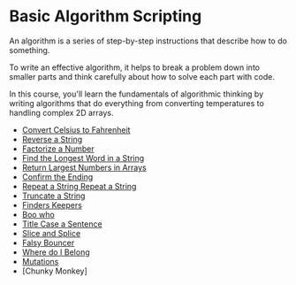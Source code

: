 # Basic Algorithm Scripting

An algorithm is a series of step-by-step instructions that describe how to do something.

To write an effective algorithm, it helps to break a problem down into smaller parts and think carefully about how to solve each part with code.

In this course, you'll learn the fundamentals of algorithmic thinking by writing algorithms that do everything from converting temperatures to handling complex 2D arrays.

- [Convert Celsius to Fahrenheit](./celsius_fahrenheit.js)
- [Reverse a String](./reverse_string.js)
- [Factorize a Number](./factorial.js)
- [Find the Longest Word in a String](./longest_word.js)
- [Return Largest Numbers in Arrays](./return_largest.js)
- [Confirm the Ending](./confirm_endings.js)
- [Repeat a String Repeat a String](./repeat_repeat.js)
- [Truncate a String](./truncate_string.js)
- [Finders Keepers](./finders_keepers.js)
- [Boo who](./boo_who.js)
- [Title Case a Sentence](./title_case_sentense.js)
- [Slice and Splice](./slice_splice.js)
- [Falsy Bouncer](./falsy.js)
- [Where do I Belong](./where_do.js)
- [Mutations](./mutations.js)
- [Chunky Monkey]
